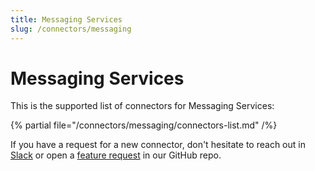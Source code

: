 ```yaml
---
title: Messaging Services
slug: /connectors/messaging
---
```


# Messaging Services

This is the supported list of connectors for Messaging Services:

{% partial file="/connectors/messaging/connectors-list.md" /%}

If you have a request for a new connector, don't hesitate to reach out in [Slack](https://slack.open-metadata.org/) or
open a [feature request](https://github.com/open-metadata/OpenMetadata/issues/new/choose) in our GitHub repo.
